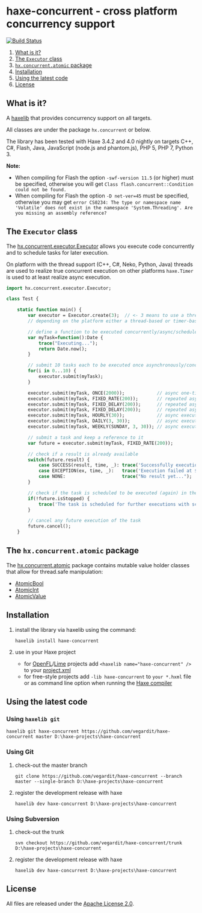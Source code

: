 # haxe-concurrent - cross platform concurrency support
[![Build Status](https://travis-ci.org/vegardit/haxe-concurrent.svg?branch=master)](https://travis-ci.org/vegardit/haxe-concurrent)

1. [What is it?](#what-is-it)
1. [The `Executor` class](#executor-class)
1. [`hx.concurrent.atomic` package](#atomic-package)
1. [Installation](#installation)
1. [Using the latest code](#latest)
1. [License](#license)


## <a name="what-is-it"></a>What is it?

A [haxelib](http://lib.haxe.org/documentation/using-haxelib/) that provides concurrency support on all targets.

All classes are under the package `hx.concurrent` or below.

The library has been tested with Haxe 3.4.2 and 4.0 nightly on targets C++, C#, Flash, Java, JavaScript (node.js and phantom.js),
PHP 5, PHP 7, Python 3.

**Note:**
* When compiling for Flash the option `-swf-version 11.5` (or higher) must be specified, otherwise you will get `Class flash.concurrent::Condition could not be found.`
* When compiling for Flash the option `-D net-ver=45` must be specified, otherwise you may get `error CS0234: The type or namespace name 'Volatile' does not exist in the namespace 'System.Threading'. Are you missing an assembly reference?`


## <a name="executor-class"></a>The `Executor` class

The [hx.concurrent.executor.Executor](https://github.com/vegardit/haxe-concurrent/blob/master/src/hx/concurrent/executor/Executor.hx) allows you execute code
concurrently and to schedule tasks for later execution.

On platform with the thread support (C++, C#, Neko, Python, Java) threads are used to realize true concurrent execution on
other platforms `haxe.Timer` is used to at least realize async execution.

```haxe
import hx.concurrent.executor.Executor;

class Test {

    static function main() {
        var executor = Executor.create(3);  // <- 3 means to use a thread pool of 3 threads on platforms that support threads
        // depending on the platform either a thread-based or timer-based implementation is returned

        // define a function to be executed concurrently/async/scheduled (return type can also be Void)
        var myTask=function():Date {
            trace("Executing...");
            return Date.now();
        }

        // submit 10 tasks each to be executed once asynchronously/concurrently as soon as possible
        for(i in 0...10) {
            executor.submit(myTask);
        }

        executor.submit(myTask, ONCE(2000));            // async one-time execution with a delay of 2 seconds
        executor.submit(myTask, FIXED_RATE(200));       // repeated async execution every 200ms
        executor.submit(myTask, FIXED_DELAY(200));      // repeated async execution 200ms after the last execution
        executor.submit(myTask, FIXED_DELAY(200));      // repeated async execution 200ms after the last execution
        executor.submit(myTask, HOURLY(30));            // async execution 30min after each full hour
        executor.submit(myTask, DAILY(3, 30));          // async execution daily at 3:30
        executor.submit(myTask, WEEKLY(SUNDAY, 3, 30)); // async execution sundays at 3:30

        // submit a task and keep a reference to it
        var future = executor.submit(myTask, FIXED_RATE(200));

        // check if a result is already available
        switch(future.result) {
            case SUCCESS(result, time, _): trace('Successfully execution at ${Date.fromTime(time)} with result: $result');
            case EXCEPTION(ex, time, _):   trace('Execution failed at ${Date.fromTime(time)} with exception: $ex');
            case NONE:                     trace("No result yet...");
        }

        // check if the task is scheduled to be executed (again) in the future
        if(!future.isStopped) {
            trace('The task is scheduled for further executions with schedule: ${future.schedule}');
        }

        // cancel any future execution of the task
        future.cancel();
    }
```


## <a name="atomic-package"></a>The `hx.concurrent.atomic` package

The [hx.concurrent.atomic](https://github.com/vegardit/haxe-concurrent/blob/master/src/hx/concurrent/atomic) package contains
mutable value holder classes that allow for thread.safe manipulation:

* [AtomicBool](https://github.com/vegardit/haxe-concurrent/blob/master/src/hx/concurrent/atomic/AtomicBool.hx)
* [AtomicInt](https://github.com/vegardit/haxe-concurrent/blob/master/src/hx/concurrent/atomic/AtomicInt.hx)
* [AtomicValue](https://github.com/vegardit/haxe-concurrent/blob/master/src/hx/concurrent/atomic/AtomicValue.hx)


## <a name="installation"></a>Installation

1. install the library via haxelib using the command:
    ```
    haxelib install haxe-concurrent
    ```

2. use in your Haxe project

   * for [OpenFL](http://www.openfl.org/)/[Lime](https://github.com/openfl/lime) projects add `<haxelib name="haxe-concurrent" />` to your [project.xml](http://www.openfl.org/documentation/projects/project-files/xml-format/)
   * for free-style projects add `-lib haxe-concurrent`  to `your *.hxml` file or as command line option when running the [Haxe compiler](http://haxe.org/manual/compiler-usage.html)


## <a name="latest"></a>Using the latest code

### Using `haxelib git`

```
haxelib git haxe-concurrent https://github.com/vegardit/haxe-concurrent master D:\haxe-projects\haxe-concurrent
```

###  Using Git

1. check-out the master branch
    ```
    git clone https://github.com/vegardit/haxe-concurrent --branch master --single-branch D:\haxe-projects\haxe-concurrent
    ```

2. register the development release with haxe
    ```
    haxelib dev haxe-concurrent D:\haxe-projects\haxe-concurrent
    ```

###  Using Subversion

1. check-out the trunk
    ```
    svn checkout https://github.com/vegardit/haxe-concurrent/trunk D:\haxe-projects\haxe-concurrent
    ```

2. register the development release with haxe
    ```
    haxelib dev haxe-concurrent D:\haxe-projects\haxe-concurrent
    ```


## <a name="license"></a>License

All files are released under the [Apache License 2.0](https://github.com/vegardit/haxe-concurrent/blob/master/LICENSE.txt).
